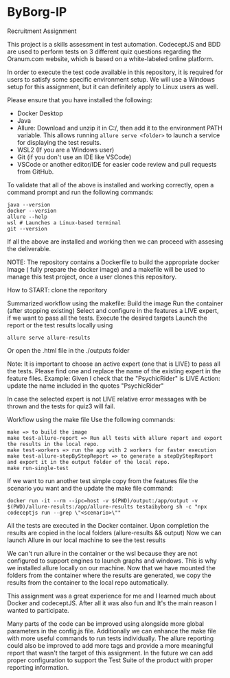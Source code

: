 # ByBorg-IP

Recruitment Assignment

This project is a skills assessment in test automation.
CodeceptJS and BDD are used to perform tests on 3 different quiz questions regarding the Oranum.com website, which is based on a white-labeled online platform.

In order to execute the test code available in this repository, it is required for users to satisfy some specific environment setup. We will use a Windows setup for this assignment, but it can definitely apply to Linux users as well.

Please ensure that you have installed the following:

- Docker Desktop
- Java
- Allure: Download and unzip it in C:/, then add it to the environment PATH variable. This allows running `allure serve <folder>` to launch a service for displaying the test results.
- WSL2 (If you are a Windows user)
- Git (if you don't use an IDE like VSCode)
- VSCode or another editor/IDE for easier code review and pull requests from GitHub.

To validate that all of the above is installed and working correctly, open a command prompt and run the following commands:

```shell
java --version
docker --version
allure --help
wsl # Launches a Linux-based terminal
git --version
```

If all the above are installed and working then we can proceed with assesing the deliverable.

NOTE:
The repository contains a Dockerfile to build the appropriate docker Image ( fully prepare the docker image) and a makefile will be used to manage this test project, once a user clones this repository.

How to START: clone the reporitory

Summarized workflow using the makefile:
Build the image
Run the container (after stopping existing)
Select and configure in the features a LIVE expert, if we want to pass all the tests.
Execute the desired targets
Launch the report or the test results locally using 
```shell
allure serve allure-results
```
Or open the .html file in the ./outputs folder

Note: It is important to choose an active expert (one that is LIVE) to pass all the tests.
Please find one and replace the name of the existing expert in the feature files.
Example: Given I check that the "PsychicRider" is LIVE
Action: update the name included in the quotes "PsychicRider"

In case the selected expert is not LIVE relative error messages with be thrown and the tests for quiz3 will fail.


Workflow using the make file
Use the following commands:
```shell
make => to build the image
make test-allure-report => Run all tests with allure report and export the results in the local repo.
make test-workers => run the app with 2 workers for faster execution
make test-allure-stepByStepReport => to generate a stepByStepReport and export it in the output folder of the local repo.
make run-single-test
```
If we want to run another test simple copy from the features file the scenario you want and the update the make file command:
```shell
docker run -it --rm --ipc=host -v $(PWD)/output:/app/output -v $(PWD)/allure-results:/app/allure-results testaibyborg sh -c "npx codeceptjs run --grep \"<scenario>\""
```

All the tests are executed in the Docker container.
Upon completion the results are copied in the local folders (allure-results && output)
Now we can launch Allure in our local machine to see the test results

We can't run allure in the container or the wsl because they are not configured to support engines to launch graphs and windows.
This is why we installed allure locally on our machine.
Now that we have mounted the folders from the container where the results are generated,
we copy the results from the container to the local repo automatically.

This assignment was a great experience for me and I learned much about Docker and codeceptJS.
After all it was also fun and It's the main reason I wanted to participate.

Many parts of the code can be improved using alongside more global parameters in the config.js file.
Additionally we can enhance the make file with more useful commands to run tests individually.
The allure reporting could also be improved to add more tags and provide a more meaningful report that wasn't the target of this assignment.
In the future we can add proper configuration to support the Test Suite of the product with proper reporting information.
